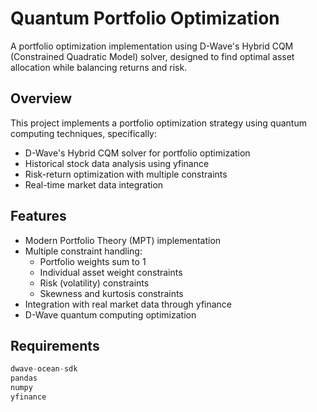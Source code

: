 # Quantum Portfolio Optimization

A portfolio optimization implementation using D-Wave's Hybrid CQM (Constrained Quadratic Model) solver, designed to find optimal asset allocation while balancing returns and risk.

## Overview

This project implements a portfolio optimization strategy using quantum computing techniques, specifically:
- D-Wave's Hybrid CQM solver for portfolio optimization
- Historical stock data analysis using yfinance
- Risk-return optimization with multiple constraints
- Real-time market data integration

## Features

- Modern Portfolio Theory (MPT) implementation
- Multiple constraint handling:
  - Portfolio weights sum to 1
  - Individual asset weight constraints
  - Risk (volatility) constraints
  - Skewness and kurtosis constraints
- Integration with real market data through yfinance
- D-Wave quantum computing optimization

## Requirements

```python
dwave-ocean-sdk
pandas
numpy
yfinance